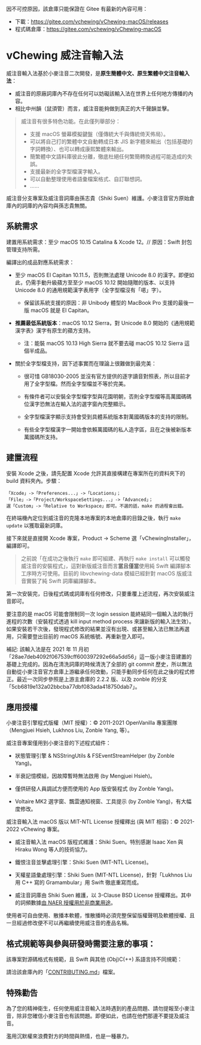 因不可控原因，該倉庫只能保證在 Gitee 有最新的內容可用：

- 下載：https://gitee.com/vchewing/vChewing-macOS/releases
- 程式碼倉庫：https://gitee.com/vchewing/vChewing-macOS

# vChewing 威注音輸入法

威注音輸入法基於小麥注音二次開發，是**原生簡體中文、原生繁體中文注音輸入法**：

- 威注音的原廠詞庫內不存在任何可以妨礙該輸入法在世界上任何地方傳播的內容。
- 相比中州韻（鼠須管）而言，威注音能夠做到真正的大千聲韻並擊。

>威注音有很多特色功能。在此僅列舉部分：
>- 支援 macOS 螢幕模擬鍵盤（僅傳統大千與傳統倚天佈局）。
>- 可以將自己打的繁體中文自動轉成日本 JIS 新字體來輸出（包括基礎的字詞轉換）、也可以轉成康熙繁體來輸出。
>- 簡繁體中文語料庫彼此分離，徹底杜絕任何繁簡轉換過程可能造成的失誤。
>- 支援最新的全字型檔漢字輸入。
>- 可以自動整理使用者語彙檔案格式、自訂聯想詞。
>- ……

威注音分支專案及威注音詞庫由孫志貴（Shiki Suen）維護。小麥注音官方原始倉庫內的詞庫的內容均與孫志貴無關。

## 系統需求

建置用系統需求：至少 macOS 10.15 Catalina & Xcode 12。// 原因：Swift 封包管理支持所需。

編譯出的成品對應系統需求：

- 至少 macOS El Capitan 10.11.5，否則無法處理 Unicode 8.0 的漢字。即便如此，仍需手動升級蘋方至至少 macOS 10.12 開始隨贈的版本、以支持 Unicode 8.0 的通用規範漢字表用字（全字型檔沒有「𫫇」字）。

    - 保留該系統支援的原因：非 Unibody 體型的 MacBook Pro 支援的最後一版 macOS 就是 El Capitan。

- **推薦最低系統版本**：macOS 10.12 Sierra，對 Unicode 8.0 開始的《通用規範漢字表》漢字有原生的蘋方支持。

    - 注：能裝 macOS 10.13 High Sierra 就不要去碰 macOS 10.12 Sierra 這個半成品。

- 關於全字型檔支持，因下述事實而在理論上很難做到最完美：

    - 很可惜 GB18030-2005 並沒有官方提供的逐字讀音對照表，所以目前才用了全字型檔。然而全字型檔並不等於完美。

    - 有條件者可以安裝全字型檔字型與花園明朝，否則全字型檔等高萬國碼碼位漢字恐無法在輸入法的選字窗內完整顯示。
 
    - 全字型檔漢字顯示支持會受到具體系統版本對萬國碼版本的支持的限制。
 
    - 有些全字型檔漢字一開始會依賴萬國碼的私人造字區，且在之後被新版本萬國碼所支持。
 
## 建置流程

安裝 Xcode 之後，請先配置 Xcode 允許其直接構建在專案所在的資料夾下的 build 資料夾內。步驟：
```
「Xcode」->「Preferences...」->「Locations」；
「File」->「Project/WorkspaceSettings...」->「Advanced」；
選「Custom」->「Relative to Workspace」即可。不選的話，make 的過程會出錯。
```
在終端機內定位到威注音的克隆本地專案的本地倉庫的目錄之後，執行 `make update` 以獲取最新詞庫。

接下來就是直接開 Xcode 專案，Product -> Scheme 選「vChewingInstaller」，編譯即可。

> 之前說「在成功之後執行 `make` 即可組建、再執行 `make install` 可以觸發威注音的安裝程式」，這對新版威注音而言**當且僅當**使用純 Swift 編譯腳本工序時方可使用。目前的 libvchewing-data 模組已經針對 macOS 版威注音實裝了純 Swift 詞庫編譯腳本。

第一次安裝完，日後程式碼或詞庫有任何修改，只要重覆上述流程，再次安裝威注音即可。

要注意的是 macOS 可能會限制同一次 login session 能終結同一個輸入法的執行進程的次數（安裝程式透過 kill input method process 來讓新版的輸入法生效）。如果安裝若干次後，發現程式修改的結果並沒有出現、或甚至輸入法已無法再選用，只需要登出目前的 macOS 系統帳號、再重新登入即可。

補記: 該輸入法是在 2021 年 11 月初「28ae7deb4092f067539cff600397292e66a5dd56」這一版小麥注音建置的基礎上完成的。因為在清洗詞庫的時候清洗了全部的 git commit 歷史，所以無法自動從小麥注音官方倉庫上游繼承任何改動，只能手動同步任何在此之後的程式修正。最近一次同步參照是上游主倉庫的 2.2.2 版、以及 zonble 的分支「5cb6819e132a02bbcba77dbf083ada418750dab7」。

## 應用授權

小麥注音引擎程式版權（MIT 授權）：© 2011-2021 OpenVanilla 專案團隊（Mengjuei Hsieh, Lukhnos Liu, Zonble Yang, 等）。

威注音專案僅用到小麥注音的下述程式組件：

- 狀態管理引擎 & NSStringUtils & FSEventStreamHelper (by Zonble Yang)。

- 半衰記憶模組，因故障暫時無法啟用 (by Mengjuei Hsieh)。

- 僅供研發人員調試方便而使用的 App 版安裝程式 (by Zonble Yang)。

- Voltaire MK2 選字窗、飄雲通知視窗、工具提示 (by Zonble Yang)，有大幅度修改。

威注音輸入法 macOS 版以 MIT-NTL License 授權釋出 (與 MIT 相容)：© 2021-2022 vChewing 專案。

- 威注音輸入法 macOS 版程式維護：Shiki Suen。特別感謝 Isaac Xen 與 Hiraku Wong 等人的技術協力。

- 鐵恨注音並擊處理引擎：Shiki Suen (MIT-NTL License)。

- 天權星語彙處理引擎：Shiki Suen (MIT-NTL License)，針對「Lukhnos Liu 用 C++ 寫的 Gramambular」用 Swift 徹底重寫而成。

- 威注音詞庫由 Shiki Suen 維護，以 3-Clause BSD License 授權釋出。其中的詞頻數據[由 NAER 授權用於非商業用途](https://twitter.com/ShikiSuen/status/1479329302713831424)。

使用者可自由使用、散播本軟體，惟散播時必須完整保留版權聲明及軟體授權、且一旦經過修改便不可以再繼續使用威注音的產品名稱。

## 格式規範等與參與研發時需要注意的事項：

該專案對源碼格式有規範，且 Swift 與其他 (Obj)C(++) 系語言持不同規範：

請洽該倉庫內的「[CONTRIBUTING.md](./CONTRIBUTING.md)」檔案。

## 特殊勸告

為了您的精神衛生，任何使用威注音輸入法時遇到的產品問題、請勿提報至小麥注音，除非您確信小麥注音也有該問題。即便如此，也請在他們那邊不要提及威注音。

濫用沉默權來浪費對方的時間與熱情，也是一種暴力。
